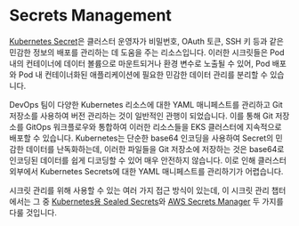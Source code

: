 # Secrets Management

[Kubernetes Secret](https://kubernetes.io/docs/concepts/configuration/secret/)은 클러스터 운영자가 비밀번호, OAuth 토큰, SSH 키 등과 같은 민감한 정보의 배포를 관리하는 데 도움을 주는 리소스입니다. 이러한 시크릿들은 Pod 내의 컨테이너에 데이터 볼륨으로 마운트되거나 환경 변수로 노출될 수 있어, Pod 배포와 Pod 내 컨테이너화된 애플리케이션에 필요한 민감한 데이터 관리를 분리할 수 있습니다.

DevOps 팀이 다양한 Kubernetes 리소스에 대한 YAML 매니페스트를 관리하고 Git 저장소를 사용하여 버전 관리하는 것이 일반적인 관행이 되었습니다. 이를 통해 Git 저장소를 GitOps 워크플로우와 통합하여 이러한 리소스들을 EKS 클러스터에 지속적으로 배포할 수 있습니다. Kubernetes는 단순한 base64 인코딩을 사용하여 Secret의 민감한 데이터를 난독화하는데, 이러한 파일들을 Git 저장소에 저장하는 것은 base64로 인코딩된 데이터를 쉽게 디코딩할 수 있어 매우 안전하지 않습니다. 이로 인해 클러스터 외부에서 Kubernetes Secrets에 대한 YAML 매니페스트를 관리하기가 어렵습니다.

시크릿 관리를 위해 사용할 수 있는 여러 가지 접근 방식이 있는데, 이 시크릿 관리 챕터에서는 그 중 [Kubernetes용 Sealed Secrets](https://github.com/bitnami-labs/sealed-secrets)와 [AWS Secrets Manager](https://docs.aws.amazon.com/secretsmanager/latest/userguide/intro.html) 두 가지를 다룰 것입니다.
